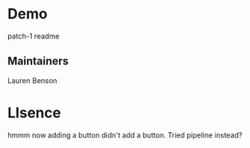 # Demo
patch-1 readme

## Maintainers

Lauren Benson

# LIsence

hmmm now adding a button
didn't add a button. Tried pipeline instead?
